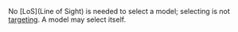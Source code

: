 No [LoS](Line of Sight) is needed to select a model; selecting is not [targeting](Rulebook/definitions/terms/Target.md).
A model may select itself.